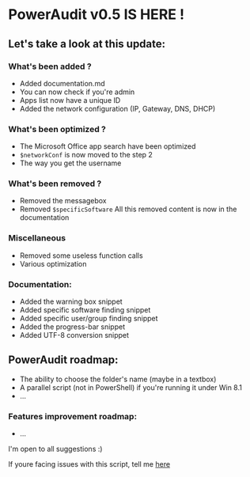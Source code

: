 # PowerAudit v0.5 IS HERE !
## Let's take a look at this update:

### What's been added ?
  - Added documentation.md
  - You can now check if you're admin
  - Apps list now have a unique ID
  - Added the network configuration (IP, Gateway, DNS, DHCP)

### What's been optimized ?  
  - The Microsoft Office app search have been optimized
  - `$networkConf` is now moved to the step 2
  - The way you get the username

### What's been removed ?
  - Removed the messagebox
  - Removed `$specificSoftware`
All this removed content is now in the documentation
    
### Miscellaneous  
  - Removed some useless function calls
  - Various optimization

### Documentation:
  - Added the warning box snippet
  - Added specific software finding snippet
  - Added specific user/group finding snippet
  - Added the progress-bar snippet
  - Added UTF-8 conversion snippet

## PowerAudit roadmap:
- The ability to choose the folder's name (maybe in a textbox)
- A parallel script (not in PowerShell) if you're running it under Win 8.1
- ...

### Features improvement roadmap:
- ...

I'm open to all suggestions :)

If youre facing issues with this script, tell me [here](https://github.com/Yelodress/PowerShell-Audit-Tool/issues)
